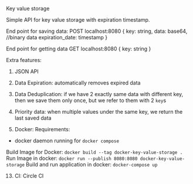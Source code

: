 Key value storage

Simple API for key value storage with expiration timestamp.

End point for saving data:
POST localhost:8080
  {
    key: string,
    data: base64, //binary data
    expiration_date: timestamp
  }

End point for getting data
GET localhost:8080
  {
    key: string
  }

Extra features:
1. JSON API

7. Data Expiration: automatically removes expired data
8. Data Deduplication: if we have 2 exactly same data with different key, then we save them only once, but we refer to them with 2 `key`s
9. Priority data: when multiple values under the same key, we return the last saved data

12. Docker:
Requirements:
 - docker daemon running for `docker compose`

Build Image for Docker:
  `docker build --tag docker-key-value-storage .`
Run Image in docker: 
  `docker run --publish 8080:8080 docker-key-value-storage`
Build and run application in docker:
  `docker-compose up`

13. CI: Circle CI